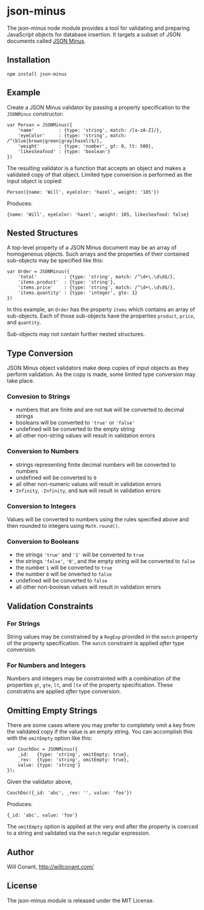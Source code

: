 # json-minus #

The json-minus node module provides a tool for validating and preparing JavaScript objects for database insertion. It targets a subset of JSON documents called [JSON Minus](http://willconant.com/json-minus).


## Installation ##

    npm install json-minus


## Example ##

Create a JSON Minus validator by passing a property specification to the `JSONMinus` constructor:

    var Person = JSONMinus({
        'name'         : {type: 'string', match: /[a-zA-Z]/},
        'eyeColor'     : {type: 'string', match: /^(blue|brown|green|gray|hazel)$/},
        'weight'       : {type: 'number', gt: 0, lt: 500},
        'likesSeafood' : {type: 'boolean'}
    })

The resulting validator is a function that accepts an object and makes a validated copy of that object. Limited type conversion is performed as the input object is copied:

    Person({name: 'Will', eyeColor: 'hazel', weight: '185'})

Produces:

    {name: 'Will', eyeColor: 'hazel', weight: 185, likesSeafood: false}


## Nested Structures ##

A top-level property of a JSON Minus document may be an array of homogeneous objects. Such arrays and the properties of their contained sub-objects may be specified like this:

    var Order = JSONMinus({
        'total'          : {type: 'string', match: /^\d+\.\d\d$/},
        'items.product'  : {type: 'string'},
        'items.price'    : {type: 'string', match: /^\d+\.\d\d$/},
        'items.quantity' : {type: 'integer', gte: 1}
    })

In this example, an `Order` has the property `items` which contains an array of sub-objects. Each of those sub-objects have the properties `product`, `price`, and `quantity`.

Sub-objects may not contain further nested structures.


## Type Conversion ##

JSON Minus object validators make deep copies of input objects as they perform validation. As the copy is made, some limited type conversion may take place.

### Convesion to Strings ###

  - numbers that are finite and are not `NaN` will be converted to decimal strings
  - booleans will be converted to `'true'` or `'false'`
  - undefined will be converted to the empty string
  - all other non-string values will result in validation errors

### Conversion to Numbers ###

  - strings representing finite decimal numbers will be converted to numbers
  - undefined will be converted to `0`
  - all other non-numeric values will result in validation errors
  - `Infinity`, `-Infinity`, and `NaN` will result in validation errors

### Conversion to Integers ###

Values will be converted to numbers using the rules specified above and then rounded to integers using `Math.round()`.

### Conversion to Booleans ###

  - the strings `'true'` and `'1'` will be converted to `true`
  - the strings `'false'`, `'0'`, and the empty string will be converted to `false`
  - the number `1` will be converted to `true`
  - the number `0` will be onverted to `false`
  - undefined will be converted to `false`
  - all other non-boolean values will result in validation errors


## Validation Constraints ##

### For Strings ###

String values may be constrained by a `RegExp` provided in the `match` property of the property specification. The `match` constraint is applied *after* type conversion.

### For Numbers and Integers ###

Numbers and integers may be constrainted with a combination of the properties `gt`, `gte`, `lt`, and `lte` of the property specification. These constratins are applied *after* type conversion.


## Omitting Empty Strings ##

There are some cases where you may prefer to completely omit a key from the validated copy if the value is an empty string. You can accomplish this with the `omitEmpty` option like this:

    var CouchDoc = JSONMinus({
        _id:   {type: 'string', omitEmpty: true},
        _rev:  {type: 'string', omitEmpty: true},
        value: {type: 'string'}
    });

Given the validator above,

    CouchDoc({_id: 'abc', _rev: '', value: 'foo'})

Produces:

    {_id: 'abc', value: 'foo'}

The `omitEmpty` option is applied at the very end after the property is coerced to a string and validated via the `match` regular expression.


## Author ##

Will Conant, http://willconant.com/

## License ##

The json-minus module is released under the MIT License.
